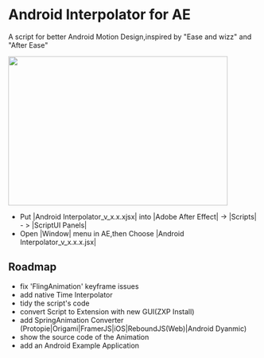 # Android Interpolator for AE
A script for better Android Motion Design,inspired by "Ease and wizz" and "After Ease"

<img src="https://raw.githubusercontent.com/MartinRGB/AndroidInterpolator_AE/master/art/cover.png" alt="" data-canonical-src="https://raw.githubusercontent.com/MartinRGB/AndroidInterpolator_AE/master/art/cover.png" width="441" height="300" />

- Put |Android Interpolator_v_x.x.xjsx| into |Adobe After Effect| -> |Scripts| - > |ScriptUI Panels|
- Open |Window| menu in AE,then Choose |Android Interpolator_v_x.x.x.jsx|


## Roadmap

- fix 'FlingAnimation' keyframe issues
- add native Time Interpolator
- tidy the script's code 
- convert Script to Extension with new GUI(ZXP Install)
- add SpringAnimation Converter (Protopie|Origami|FramerJS|iOS|ReboundJS(Web)|Android Dyanmic)
- show the source code of the Animation
- add an Android Example Application
